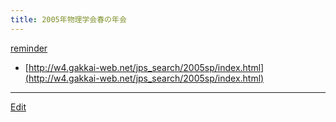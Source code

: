 ```yaml
---
title: 2005年物理学会春の年会
---
```



[reminder](/reminder)



* [http://w4.gakkai-web.net/jps_search/2005sp/index.html](http://w4.gakkai-web.net/jps_search/2005sp/index.html)






----
[Edit](https://github.com/vitroid/vitroid.github.io/edit/master/MD/2005年物理学会春の年会.md)
